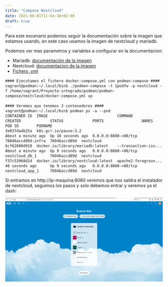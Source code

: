```yaml
---
title: "Compose Nextcloud"
date: 2021-06-01T11:54:38+02:00
draft: true
---
```


Para este escenario podemos seguir la documentación sobre la imagen que estamos usando, en este caso usamos la imagen de nextcloud y mariadb.

Podemos ver mas parametros y variables a configurar en la documentacion:
* Mariadb: [documentación de la imagen](https://hub.docker.com/_/mariadb)
* Nextcloud: [documentacion de la imagen](https://hub.docker.com/_/nextcloud)
* [Fichero .yml](https://github.com/FranJaviMN/Proyecto-integrado/blob/main/Podman/podman-compose/nextcloud/docker-compose.yml)


```shell
#### Ejecutamos el fichero docker-compose.yml con podman-compose ####
vagrant@podman:~/.local/bin$ ./podman-compose -t 1podfw -p nextcloud -f /home/vagrant/Proyecto-integrado/podman/podman-compose/nextcloud/docker-compose.yml up 

#### Veremos que tenemos 3 contenedores ####
vagrant@podman:~/.local/bin$ podman ps -a --pod
CONTAINER ID  IMAGE                               COMMAND               CREATED             STATUS             PORTS                 NAMES               POD ID        PODNAME
3e037da4b25a  k8s.gcr.io/pause:3.2                                      About a minute ago  Up 10 seconds ago  0.0.0.0:8080->80/tcp  76046accd89d-infra  76046accd89d  nextcloud
6cf62600d918  docker.io/library/mariadb:latest    --transaction-iso...  About a minute ago  Up 9 seconds ago   0.0.0.0:8080->80/tcp  nextcloud_db_1      76046accd89d  nextcloud
f37c53968d2d  docker.io/library/nextcloud:latest  apache2-foregroun...  46 seconds ago      Up 9 seconds ago   0.0.0.0:8080->80/tcp  nextcloud_app_1     76046accd89d  nextcloud
```

Si entramos en http://ip-maquina:8080 veremos que nos saldra el instalador de nextcloud, seguimos los pasos y solo debemos entrar y veremos ya el dash:

![nextcloud con podman-compose](https://raw.githubusercontent.com/FranJaviMN/elementos-grado/main/Proyecto/captura-nextcloud-podman-compose.png)
